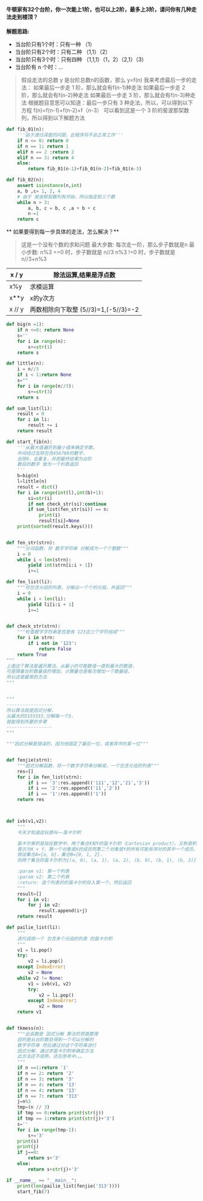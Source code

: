 #### 牛顿家有32个台阶，你一次能上1阶，也可以上2阶，最多上3阶，请问你有几种走法走到楼顶？

**解题思路:**
* 当台阶只有1个时：只有一种 （1）
* 当台阶只有2个时：只有二种 （1,1）（2）
* 当台阶只有3个时：只有四种  （1,1,1）（1，2）（2,1）（3）
* 当台阶有 n 个时：...
> 假设走法的总数 y 是台阶总数n的函数，那么 y=f(n)
> 我来考虑最后一步的走法：
> 如果最后一步走 1 阶，那么就会有f(n-1)种走法
> 如果最后一步走 2 阶，那么就会有f(n-2)种走法
> 如果最后一步走 3 阶，那么就会有f(n-3)种走法
> 根据题目意思可以知道：最后一步只有 3 种走法，所以，可以得到以下方程
> f(n)=f(n-1)+f(n-2)+f（n-3）
> 可以看到这是一个 3 阶的斐波那契数列，所以得到以下解题方法

```python
def fib_01(n):
    '''由于递归深度的问题，此程序将不会正常工作'''
    if n <= 0: return 0
    if n == 1: return 1
    elif n == 2 :return 2
    elif n == 3: return 4
    else:
        return fib_01(n-1)+fib_01(n-2)+fib_01(n-3)
```

```python
def fib_02(n):
    assert isinstance(n,int)
    a, b ,c= 1, 2, 4
    # 由于 斐波那契数列有开始，所以指定前三个数
    while n > 3:
        a, b, c = b, c ,a + b + c
        n-=1
    return c
```

** 如果要得到每一步具体的走法，怎么解决？**
> 这是一个没有个数的求和问题
> 最大步数: 每次走一阶，那么步子数就是n
> 最小步数: n%3 ==0 时，步子数就是 n//3
>          n%3 !=0 时，步子数就是 n//3+n%3

|x / y|除法运算,结果是浮点数|
|-|-|
|x%y|求模运算|
|x**y|x的y次方|
|x // y|两数相除向下取整 (5//3)=1,(-5//3)=-2|

```python
def big(n =1):
    if n <=0: return None
    s=''
    for i in range(n):
        s+=str(1)
    return s

def little(n):
    i = n//3
    if i < 1:return None
    s=""
    for i in range(n//3):
        s+=str(3)
    return s

def sum_list(li):
    result = 0
    for i in li:
        result += i
    return result

def start_fib(n):
    '''从最大值遍历到最小值来确定步数，
    中间经过去除包含456789的数字，
    去除0，去重复，并把最终结果为台阶
    数目的数字 做为一个列表返回
    '''
    b=big(n)
    l=little(n)
    result = dict()
    for i in range(int(l),int(b)+1):
        si=str(i)
        if not check_str(si):continue
        if sum_list(fen_str(si)) == n:
            print(i)
            result[si]=None
    print(sorted(result.keys()))


def fen_str(strn):
    """分词函数，将 数字字符串 分解成为一个个整数"""
    i = 0
    while i < len(strn):
        yield int(strn[i:i + 1])
        i+=1

def fen_list(li):
    """将包含元组的列表，分解出一个个的元祖，并返回"""
    i = 0
    while i < len(li):
        yield li[i:i + 1]
        i+=1


def check_str(strn):
    """检查数字字符串是否是有 123这三个字符组成"""
    for i in strn:
        if i not in '123':
            return False
    return True
"""
上面这个算法是遍历算法，从最小的可能数值一直到最大的数值，
可是随着台阶数量级的增加，计算量也是每次增加一个数量级，
所以这是最笨的方法
"""


"""
-----------------
所以算法就是因式分解，
从最大的3333333,分解每一个3，
就能得到所要的步骤
-----------------
"""

"""因式分解是错误的，因为他固定了最后一位，或者其中的某一位"""


def fenjie(strn):
    """因式分解函数，将一个数字字符串分解成，一个包含元组的列表"""
    res=[]
    for i in fen_list(strn):
        if i == '3':res.append(('111','12','21','3'))
        if i == '2':res.append(('11','2'))
        if i == '1':res.append(('1'))
    return res



def ivb(v1,v2):
    """
    今天才知道这玩意叫——笛卡尔积

    笛卡尔乘积是指在数学中，两个集合X和Y的笛卡尓积（Cartesian product），又称直积，
    表示为X × Y，第一个对象是X的成员而第二个对象是Y的所有可能有序对的其中一个成员。
    假设集合A={a, b}，集合B={0, 1, 2}，
    则两个集合的笛卡尔积为{(a, 0), (a, 1), (a, 2), (b, 0), (b, 1), (b, 2)}。

    :param v1: 第一个列表
    :param v2: 第二个列表
    :return: 连个列表的的笛卡尔积存入第一个，然后返回
    """
    result=[]
    for i in v1:
        for j in v2:
            result.append(i+j)
    return result

def pailie_list(li):
    """
    迭代调用一个 包含多个元组的列表 的笛卡尔积
    """
    v1 = li.pop()
    try:
        v2 = li.pop()
    except IndexError:
        v2 = None
    while v2 != None:
        v1 = ivb(v1, v2)
        try:
            v2 = li.pop()
        except IndexError:
            v2 = None
    return v1


def tkmess(n):
    """此函数是 因式分解 算法的思路整理
    目的是从台阶数目得到一个可以分解的
    数字字符串 然后通过对这个字符串进行
    因式分解，通过求笛卡尔积来确定方法
    此方法还不成熟，还在思考中。。。
    """
    if n ==1:return '1'
    if n == 2: return '2'
    if n == 3: return '3'
    if n == 4: return '13'
    if n == 4: return '13'
    if n == 7: return '313'
    j=n%3
    tmp=(n // 3)
    if tmp == 0:return print(str(j))
    if tmp == 1:return print(str(j)+'3')
    s=''
    for i in range(tmp-1):
        s+='3'
    print(s)
    print(j)
    if j==0:
        return s+'3'
    else:
        return s+str(j)+'3'

if __name__ == "__main__":
    print(len(pailie_list(fenjie('313'))))
    start_fib(7)
    
 ```
